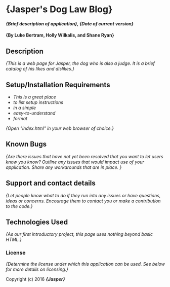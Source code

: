 # {Jasper's Dog Law Blog}

#### _{Brief description of application}, {Date of current version}_

#### {By Luke Bertram, Holly Wilkalis, and Shane Ryan}

## Description

_{This is a web page for Jasper, the dog who is also a judge. It is a brief catalog of his likes and dislikes.}_

## Setup/Installation Requirements

* _This is a great place_
* _to list setup instructions_
* _in a simple_
* _easy-to-understand_
* _format_

_{Open "index.html" in your web browser of choice.}_

## Known Bugs

_{Are there issues that have not yet been resolved that you want to let users know you know?  Outline any issues that would impact use of your application.  Share any workarounds that are in place. }_

## Support and contact details

_{Let people know what to do if they run into any issues or have questions, ideas or concerns.  Encourage them to contact you or make a contribution to the code.}_

## Technologies Used

_{As our first introductory project, this page uses nothing beyond basic HTML.}_

### License

*{Determine the license under which this application can be used.  See below for more details on licensing.}*

Copyright (c) 2016 **_{Jasper}_**
